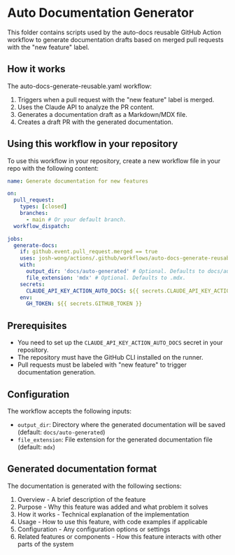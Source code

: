 # Auto Documentation Generator

This folder contains scripts used by the auto-docs reusable GitHub Action workflow to generate documentation drafts based on merged pull requests with the "new feature" label.

## How it works

The auto-docs-generate-reusable.yaml workflow:

1. Triggers when a pull request with the "new feature" label is merged.
2. Uses the Claude API to analyze the PR content.
3. Generates a documentation draft as a Markdown/MDX file.
4. Creates a draft PR with the generated documentation.

## Using this workflow in your repository

To use this workflow in your repository, create a new workflow file in your repo with the following content:

```yaml
name: Generate documentation for new features

on:
  pull_request:
    types: [closed]
    branches:
      - main # Or your default branch.
  workflow_dispatch:

jobs:
  generate-docs:
    if: github.event.pull_request.merged == true
    uses: josh-wong/actions/.github/workflows/auto-docs-generate-reusable.yaml@main
    with:
      output_dir: 'docs/auto-generated' # Optional. Defaults to docs/auto-generated.
      file_extension: 'mdx' # Optional. Defaults to .mdx.
    secrets:
      CLAUDE_API_KEY_ACTION_AUTO_DOCS: ${{ secrets.CLAUDE_API_KEY_ACTION_AUTO_DOCS }}
    env:
      GH_TOKEN: ${{ secrets.GITHUB_TOKEN }}
```

## Prerequisites

- You need to set up the `CLAUDE_API_KEY_ACTION_AUTO_DOCS` secret in your repository.
- The repository must have the GitHub CLI installed on the runner.
- Pull requests must be labeled with "new feature" to trigger documentation generation.

## Configuration

The workflow accepts the following inputs:

- `output_dir`: Directory where the generated documentation will be saved (default: `docs/auto-generated`)
- `file_extension`: File extension for the generated documentation file (default: `mdx`)

## Generated documentation format

The documentation is generated with the following sections:

1. Overview - A brief description of the feature
2. Purpose - Why this feature was added and what problem it solves
3. How it works - Technical explanation of the implementation
4. Usage - How to use this feature, with code examples if applicable
5. Configuration - Any configuration options or settings
6. Related features or components - How this feature interacts with other parts of the system
